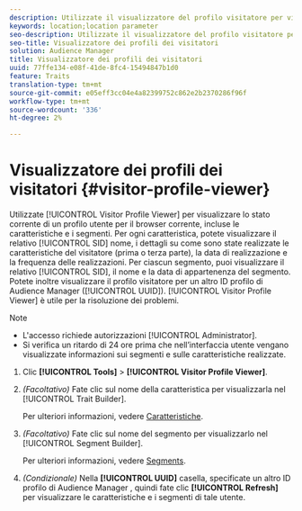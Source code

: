 ```yaml
---
description: Utilizzate il visualizzatore del profilo visitatore per visualizzare lo stato corrente di un profilo utente per il browser corrente, incluse le caratteristiche e i segmenti. Per ogni caratteristica, potete visualizzarne il SID, il nome, i dettagli su come sono state realizzate le caratteristiche del visitatore (di prima o di terza parte), la data di realizzazione e la frequenza delle realizzazioni. Per ciascun segmento, puoi visualizzarne il SID, il nome e la data di appartenenza del segmento. Potete anche visualizzare il profilo del visitatore per un altro ID profilo di Audience Manager  (UUID). Il visualizzatore del profilo del visitatore è utile per la risoluzione dei problemi.
keywords: location;location parameter
seo-description: Utilizzate il visualizzatore del profilo visitatore per visualizzare lo stato corrente di un profilo utente per il browser corrente, incluse le caratteristiche e i segmenti. Per ogni caratteristica, potete visualizzarne il SID, il nome, i dettagli su come sono state realizzate le caratteristiche del visitatore (di prima o di terza parte), la data di realizzazione e la frequenza delle realizzazioni. Per ciascun segmento, puoi visualizzarne il SID, il nome e la data di appartenenza del segmento. Potete anche visualizzare il profilo del visitatore per un altro ID profilo di Audience Manager  (UUID). Il visualizzatore del profilo del visitatore è utile per la risoluzione dei problemi.
seo-title: Visualizzatore dei profili dei visitatori
solution: Audience Manager
title: Visualizzatore dei profili dei visitatori
uuid: 77ffe134-e08f-41de-8fc4-15494847b1d0
feature: Traits
translation-type: tm+mt
source-git-commit: e05eff3cc04e4a82399752c862e2b2370286f96f
workflow-type: tm+mt
source-wordcount: '336'
ht-degree: 2%

---
```



# Visualizzatore dei profili dei visitatori {#visitor-profile-viewer}

Utilizzate [!UICONTROL Visitor Profile Viewer] per visualizzare lo stato corrente di un profilo utente per il browser corrente, incluse le caratteristiche e i segmenti. Per ogni caratteristica, potete visualizzare il relativo [!UICONTROL SID] nome, i dettagli su come sono state realizzate le caratteristiche del visitatore (prima o terza parte), la data di realizzazione e la frequenza delle realizzazioni. Per ciascun segmento, puoi visualizzare il relativo [!UICONTROL SID], il nome e la data di appartenenza del segmento. Potete inoltre visualizzare il profilo visitatore per un altro ID profilo di Audience Manager  ([!UICONTROL UUID]). [!UICONTROL Visitor Profile Viewer] è utile per la risoluzione dei problemi.

>[!NOTE]
>
>* L&#39;accesso richiede autorizzazioni [!UICONTROL Administrator].
>* Si verifica un ritardo di 24 ore prima che nell’interfaccia utente vengano visualizzate informazioni sui segmenti e sulle caratteristiche realizzate.


<!-- 
Traits that are not part of a segment will not appear in the
<span class="wintitle"> Visitor Profile Viewer</span>.
-->

1. Clic **[!UICONTROL Tools]** > **[!UICONTROL Visitor Profile Viewer]**.

1. *(Facoltativo)* Fate clic sul nome della caratteristica per visualizzarla nel  [!UICONTROL Trait Builder].

   Per ulteriori informazioni, vedere [Caratteristiche](../features/traits/trait-details-page.md).

1. *(Facoltativo)* Fate clic sul nome del segmento per visualizzarlo nel  [!UICONTROL Segment Builder].

   Per ulteriori informazioni, vedere [Segments](../features/segments/segments-purpose.md).

1. *(Condizionale)* Nella  **[!UICONTROL UUID]** casella, specificate un altro ID profilo di Audience Manager , quindi fate clic  **[!UICONTROL Refresh]** per visualizzare le caratteristiche e i segmenti di tale utente.